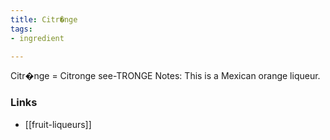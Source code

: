 ```yaml
---
title: Citr�nge
tags:
- ingredient

---
```

Citr�nge = Citronge see-TRONGE Notes: This is a Mexican orange liqueur.

### Links

* [[fruit-liqueurs]]
